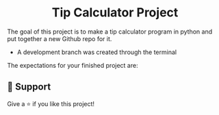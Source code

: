 <h1 align="center"><Post-It React Notes>Tip Calculator Project</h1>

<p align="center"><project-description></p>

The goal of this project is to make a tip calculator program in python and put together a new Github repo for it.

- A development branch was created through the terminal

The expectations for your finished project are:


## 🤝 Support

Give a ⭐️ if you like this project!